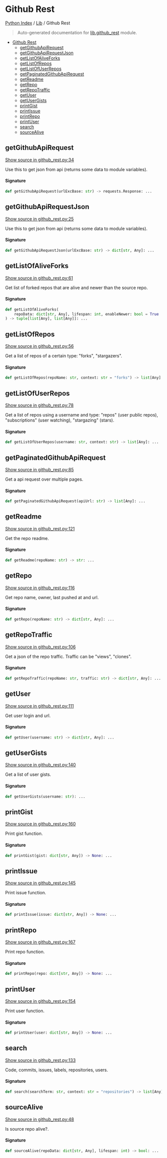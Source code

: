 # Github Rest

[Python Index](../README.md#python-index) / [Lib](./index.md#lib) / Github Rest

> Auto-generated documentation for [lib.github_rest](../../../lib/github_rest.py) module.

- [Github Rest](#github-rest)
  - [getGithubApiRequest](#getgithubapirequest)
  - [getGithubApiRequestJson](#getgithubapirequestjson)
  - [getListOfAliveForks](#getlistofaliveforks)
  - [getListOfRepos](#getlistofrepos)
  - [getListOfUserRepos](#getlistofuserrepos)
  - [getPaginatedGithubApiRequest](#getpaginatedgithubapirequest)
  - [getReadme](#getreadme)
  - [getRepo](#getrepo)
  - [getRepoTraffic](#getrepotraffic)
  - [getUser](#getuser)
  - [getUserGists](#getusergists)
  - [printGist](#printgist)
  - [printIssue](#printissue)
  - [printRepo](#printrepo)
  - [printUser](#printuser)
  - [search](#search)
  - [sourceAlive](#sourcealive)

## getGithubApiRequest

[Show source in github_rest.py:34](../../../lib/github_rest.py#L34)

Use this to get json from api (returns some data to module variables).

#### Signature

```python
def getGithubApiRequest(urlExcBase: str) -> requests.Response: ...
```



## getGithubApiRequestJson

[Show source in github_rest.py:25](../../../lib/github_rest.py#L25)

Use this to get json from api (returns some data to module variables).

#### Signature

```python
def getGithubApiRequestJson(urlExcBase: str) -> dict[str, Any]: ...
```



## getListOfAliveForks

[Show source in github_rest.py:61](../../../lib/github_rest.py#L61)

Get list of forked repos that are alive and newer than the source repo.

#### Signature

```python
def getListOfAliveForks(
    repoData: dict[str, Any], lifespan: int, enableNewer: bool = True
) -> tuple[list[Any], list[Any]]: ...
```



## getListOfRepos

[Show source in github_rest.py:56](../../../lib/github_rest.py#L56)

Get a list of repos of a certain type: "forks", "stargazers".

#### Signature

```python
def getListOfRepos(repoName: str, context: str = "forks") -> list[Any]: ...
```



## getListOfUserRepos

[Show source in github_rest.py:78](../../../lib/github_rest.py#L78)

Get a list of repos using a username and type: "repos"
(user public repos), "subscriptions" (user watching), "stargazing" (stars).

#### Signature

```python
def getListOfUserRepos(username: str, context: str) -> list[Any]: ...
```



## getPaginatedGithubApiRequest

[Show source in github_rest.py:85](../../../lib/github_rest.py#L85)

Get a api request over multiple pages.

#### Signature

```python
def getPaginatedGithubApiRequest(apiUrl: str) -> list[Any]: ...
```



## getReadme

[Show source in github_rest.py:121](../../../lib/github_rest.py#L121)

Get the repo readme.

#### Signature

```python
def getReadme(repoName: str) -> str: ...
```



## getRepo

[Show source in github_rest.py:116](../../../lib/github_rest.py#L116)

Get repo name, owner, last pushed at and url.

#### Signature

```python
def getRepo(repoName: str) -> dict[str, Any]: ...
```



## getRepoTraffic

[Show source in github_rest.py:106](../../../lib/github_rest.py#L106)

Get a json of the repo traffic. Traffic can be "views", "clones".

#### Signature

```python
def getRepoTraffic(repoName: str, traffic: str) -> dict[str, Any]: ...
```



## getUser

[Show source in github_rest.py:111](../../../lib/github_rest.py#L111)

Get user login and url.

#### Signature

```python
def getUser(username: str) -> dict[str, Any]: ...
```



## getUserGists

[Show source in github_rest.py:140](../../../lib/github_rest.py#L140)

Get a list of user gists.

#### Signature

```python
def getUserGists(username: str): ...
```



## printGist

[Show source in github_rest.py:160](../../../lib/github_rest.py#L160)

Print gist function.

#### Signature

```python
def printGist(gist: dict[str, Any]) -> None: ...
```



## printIssue

[Show source in github_rest.py:145](../../../lib/github_rest.py#L145)

Print issue function.

#### Signature

```python
def printIssue(issue: dict[str, Any]) -> None: ...
```



## printRepo

[Show source in github_rest.py:167](../../../lib/github_rest.py#L167)

Print repo function.

#### Signature

```python
def printRepo(repo: dict[str, Any]) -> None: ...
```



## printUser

[Show source in github_rest.py:154](../../../lib/github_rest.py#L154)

Print user function.

#### Signature

```python
def printUser(user: dict[str, Any]) -> None: ...
```



## search

[Show source in github_rest.py:133](../../../lib/github_rest.py#L133)

Code, commits, issues, labels, repositories, users.

#### Signature

```python
def search(searchTerm: str, context: str = "repositories") -> list[Any]: ...
```



## sourceAlive

[Show source in github_rest.py:48](../../../lib/github_rest.py#L48)

Is source repo alive?.

#### Signature

```python
def sourceAlive(repoData: dict[str, Any], lifespan: int) -> bool: ...
```